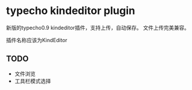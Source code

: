 typecho kindeditor plugin
==================

新版的typecho0.9 kindeditor插件，支持上传，自动保存。
文件上传完美兼容。

插件名称应该为KindEditor

## TODO

* 文件浏览
* 工具栏模式选择
